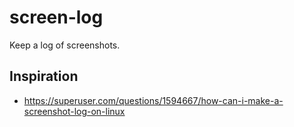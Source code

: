 # screen-log

Keep a log of screenshots.

## Inspiration

- https://superuser.com/questions/1594667/how-can-i-make-a-screenshot-log-on-linux
